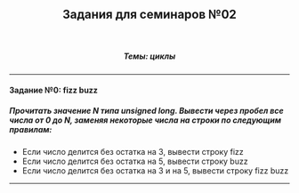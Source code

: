 <div align="center"><h2>Задания для семинаров №02</h2><br><h5>Темы: циклы</h5></div>
<hr>
<h4>Задание №0: fizz buzz</h4>
<h5>Прочитать значение N типа unsigned long. Вывести через пробел все числа от 0 до N, заменяя некоторые числа на строки по следующим правилам:</h5>
<ul>
	<li>Если число делится без остатка на 3, вывести строку fizz</li>
	<li>Если число делится без остатка на 5, вывести строку buzz</li>
	<li>Если число делится без остатка на 3 и на 5, вывести строку fizz buzz</li>
</ul>
<hr>